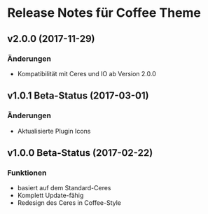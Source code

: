 # Release Notes für Coffee Theme

## v2.0.0 (2017-11-29)

### Änderungen
- Kompatibilität mit Ceres und IO ab Version 2.0.0

## v1.0.1 Beta-Status (2017-03-01)

### Änderungen
- Aktualisierte Plugin Icons

## v1.0.0 Beta-Status (2017-02-22)

### Funktionen
- basiert auf dem Standard-Ceres
- Komplett Update-fähig
- Redesign des Ceres in Coffee-Style